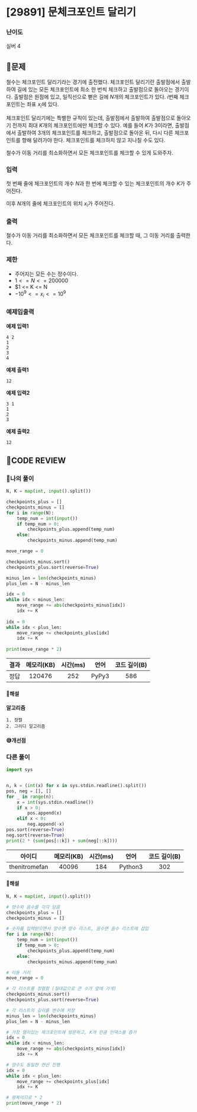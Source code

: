 # [29891] 문체크포인트 달리기

### **난이도**
실버 4
## **📝문제**
철수는 체크포인트 달리기라는 경기에 출전했다. 체크포인트 달리기란 출발점에서 출발하여 길에 있는 모든 체크포인트에 최소 한 번씩 체크하고 출발점으로 돌아오는 경기이다. 출발점은 원점에 있고, 일직선으로 뻗은 길에 
$N$개의 체크포인트가 있다. 
$i$번째 체크포인트는 좌표 
$x_i$에 있다.

체크포인트 달리기에는 특별한 규칙이 있는데, 출발점에서 출발하여 출발점으로 돌아오기 전까지 최대 
$K$개의 체크포인트에만 체크할 수 있다. 예를 들어 
$K$가 
$3$이라면, 출발점에서 출발하여 
$3$개의 체크포인트를 체크하고, 출발점으로 돌아온 뒤, 다시 다른 체크포인트를 향해 달려가야 한다. 체크포인트를 체크하지 않고 지나칠 수도 있다.

철수가 이동 거리를 최소화하면서 모든 체크포인트를 체크할 수 있게 도와주자.
### **입력**
첫 번째 줄에 체크포인트의 개수 
$N$과 한 번에 체크할 수 있는 체크포인트의 개수 
$K$가 주어진다.

이후 
$N$개의 줄에 체크포인트의 위치 
$x_i$가 주어진다.
### **출력**
철수가 이동 거리를 최소화하면서 모든 체크포인트를 체크할 때, 그 이동 거리를 출력한다.

### 제한
- 주어지는 모든 수는 정수이다.
- $1 <= N <= 200000$
- $1 <= K <= N
- $-10^9 <= x_i <= 10^9$

### **예제입출력**

**예제 입력1**

```
4 2
1
2
3
4
```

**예제 출력1**

```
12
```

**예제 입력2**

```
3 1
1
2
3
```

**예제 출력2**

```
12
```

## **🧐CODE REVIEW**

### **🧾나의 풀이**

```python
N, K = map(int, input().split())

checkpoints_plus = []
checkpoints_minus = []
for i in range(N):
    temp_num = int(input())
    if temp_num > 0:
        checkpoints_plus.append(temp_num)
    else:
        checkpoints_minus.append(temp_num)

move_range = 0

checkpoints_minus.sort()
checkpoints_plus.sort(reverse=True)

minus_len = len(checkpoints_minus)
plus_len = N - minus_len

idx = 0
while idx < minus_len:
    move_range += abs(checkpoints_minus[idx])
    idx += K
    
idx = 0
while idx < plus_len:
    move_range += checkpoints_plus[idx]
    idx += K
    
print(move_range * 2)
```

결과	| 메모리(KB) |	시간(ms) |	언어 |	코드 길이(B)
:----:|:-----:|:-----:|:-----:|:--------:
정답|120476|252|PyPy3|586
#### **📝해설**

**알고리즘**
```
1. 정렬
2. 그리디 알고리즘
```

#### **😅개선점**


### **다른 풀이**

```python
import sys


n, k = (int(x) for x in sys.stdin.readline().split())
pos, neg = [], []
for _ in range(n):
    x = int(sys.stdin.readline())
    if x > 0:
        pos.append(x)
    elif x < 0:
        neg.append(-x)
pos.sort(reverse=True)
neg.sort(reverse=True)
print(2 * (sum(pos[::k]) + sum(neg[::k])))

```

아이디 | 메모리(KB) |	시간(ms) |	언어 |	코드 길이(B) 
:-----:|:-----:|:-----:|:----:|:--------:
thenitromefan|40096|184|Python3|302
#### **📝해설**

```python
N, K = map(int, input().split())

# 양수와 음수를 각각 담음
checkpoints_plus = []
checkpoints_minus = []

# 숫자를 입력받으면서 양수면 양수 리스트, 음수면 음수 리스트에 삽입
for i in range(N):
    temp_num = int(input())
    if temp_num > 0:
        checkpoints_plus.append(temp_num)
    else:
        checkpoints_minus.append(temp_num)

# 이동 거리
move_range = 0

# 각 리스트를 정렬함 (절대값으로 큰 수가 앞에 가게)
checkpoints_minus.sort()
checkpoints_plus.sort(reverse=True)

# 각 리스트의 길이를 변수에 저장
minus_len = len(checkpoints_minus)
plus_len = N - minus_len

# 가장 멀리있는 체크포인트에 방문하고, K개 만큼 인덱스를 증가
idx = 0
while idx < minus_len:
    move_range += abs(checkpoints_minus[idx])
    idx += K

# 양수도 동일한 연산 진행  
idx = 0
while idx < plus_len:
    move_range += checkpoints_plus[idx]
    idx += K

# 왕복이므로 * 2
print(move_range * 2)
```